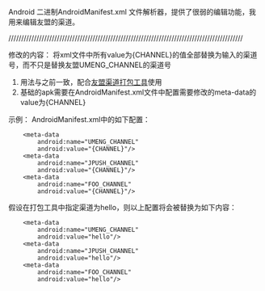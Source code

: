 Android 二进制AndroidManifest.xml 文件解析器，提供了很弱的编辑功能，我用来编辑友盟的渠道。


////////////////////////////////////////////////////////////////////////////////////////////

修改的内容：
将xml文件中所有value为{CHANNEL}的值全部替换为输入的渠道号，而不只是替换友盟UMENG_CHANNEL的渠道号

1. 用法与之前一致，配合[友盟渠道打包工具](https://github.com/umeng/umeng-muti-channel-build-tool)使用
2. 基础的apk需要在AndroidManifest.xml文件中配置需要修改的meta-data的value为{CHANNEL}


示例：
AndroidManifest.xml中的如下配置：

        <meta-data
            android:name="UMENG_CHANNEL"
            android:value="{CHANNEL}"/>
        <meta-data
            android:name="JPUSH_CHANNEL"
            android:value="{CHANNEL}"/>
        <meta-data
            android:name="FOO_CHANNEL"
            android:value="{CHANNEL}"/>

假设在打包工具中指定渠道为hello，则以上配置将会被替换为如下内容：

        <meta-data
            android:name="UMENG_CHANNEL"
            android:value="hello"/>
        <meta-data
            android:name="JPUSH_CHANNEL"
            android:value="hello"/>
        <meta-data
            android:name="FOO_CHANNEL"
            android:value="hello"/>
